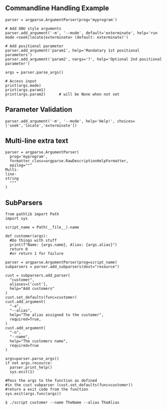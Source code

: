 ## Commandline Handling Example

    parser = argparse.ArgumentParser(prog='myprogram')

    # Add GNU style arguments
    parser.add_argument('-m', '--mode', default='exterminate', help='run mode <seek|locate|exterminate> (default: exterminate)')

    # Add positional parameter
    parser.add_argument('param1', help='Mandatary 1st positional parameters')
    parser.add_argument('param2', nargs='?', help='Optional 2nd positional parameter')
    
    args = parser.parse_args()
    
    # Access input
    print(args.mode)
    print(args.param1)
    print(args.param2)      # will be None when not set

## Parameter Validation

    parser.add_argument('-m', '--mode', help='Help!', choices=['seek','locate','exterminate'])

## Multi-line extra text

    parser = argparse.ArgumentParser(
      prog='myprogram',
      formatter_class=argparse.RawDescriptionHelpFormatter,
      epilog="""
    Multi-
    line-
    string
      """
    )

## SubParsers
    from pathlib import Path
    import sys
    
    script_name = Path(__file__).name

    def customer(args):
      #Do things with stuff
      print(f"Name: {args.name}, Alias: {args.alias}")
      return 0
      #or return 1 for failure

    parser = argparse.ArgumentParser(prog=script_name)
    subparsers = parser.add_subparsers(dest="resource")

    cust = subparsers.add_parser(
      "customer", 
      aliases=['cust'],
      help="Add customers"
    )
    cust.set_defaults(func=customer)
    cust.add_argument(
      "-a",
      "--alias",
      help="The alias assigned to the customer",
      required=True,
    )
    cust.add_argument(
      "-n", 
      "--name", 
      help="The customers name", 
      required=True
    )

    args=parser.parse_args()
    if not args.resource:
      parser.print_help()
      sys.exit(1)

    #Pass the args to the function as defined 
    #in the cust subparser (cust.set_defaults(func=customer))
    #return a exit code from the function
    sys.exit(args.func(args))

    $ ./script customer --name TheName --alias TheAlias
